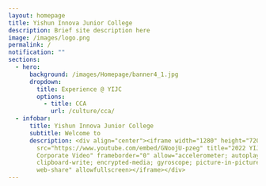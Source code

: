 ```yaml
---
layout: homepage
title: Yishun Innova Junior College
description: Brief site description here
image: /images/logo.png
permalink: /
notification: ""
sections:
  - hero:
      background: /images/Homepage/banner4_1.jpg
      dropdown:
        title: Experience @ YIJC
        options:
          - title: CCA
            url: /culture/cca/
  - infobar:
      title: Yishun Innova Junior College
      subtitle: Welcome to
      description: <div align="center"><iframe width="1280" height="720"
        src="https://www.youtube.com/embed/GNoojU-pzeg" title="2022 YIJC
        Corporate Video" frameborder="0" allow="accelerometer; autoplay;
        clipboard-write; encrypted-media; gyroscope; picture-in-picture;
        web-share" allowfullscreen></iframe></div>
---
```

